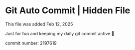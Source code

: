# Git Auto Commit | Hidden File

This file was added Feb 12, 2025

Just for fun and keeping my daily git commit active 🤪

commit number: 2197619
